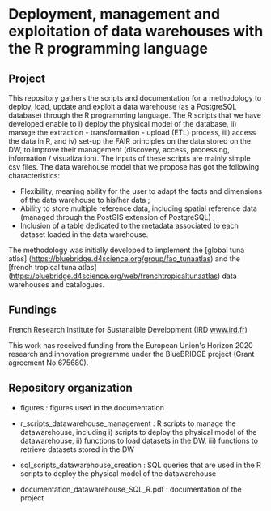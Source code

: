 # Deployment, management and exploitation of data warehouses with the R programming language

## Project

This repository gathers the scripts and documentation for a methodology to deploy, load, update and exploit a data warehouse (as a PostgreSQL database) through the R programming language. The R scripts that we have developed enable to i) deploy the physical model of the database, ii) manage the extraction - transformation - upload (ETL) process, iii) access the data in R, and iv) set-up the FAIR principles on the data stored on the DW, to improve their management (discovery, access, processing, information / visualization). The inputs of these scripts are mainly simple csv files. The data warehouse model that we propose has got the following characteristics:

- Flexibility, meaning ability for the user to adapt the facts and dimensions of the data
warehouse to his/her data ;
- Ability to store multiple reference data, including spatial reference data (managed
through the PostGIS extension of PostgreSQL) ;
- Inclusion of a table dedicated to the metadata associated to each dataset loaded in
the data warehouse.

The methodology was initially developed to implement the [global tuna atlas] (https://bluebridge.d4science.org/group/fao_tunaatlas) and the [french tropical tuna atlas] (https://bluebridge.d4science.org/web/frenchtropicaltunaatlas) data warehouses and catalogues.

## Fundings

French Research Institute for Sustanaible Development (IRD www.ird.fr)

This work has received funding from the European Union's Horizon 2020 research and innovation programme under the BlueBRIDGE project (Grant agreement No 675680).

## Repository organization

- figures : figures used in the documentation

- r_scripts_datawarehouse_management : R scripts to manage the datawarehouse, including i) scripts to deploy the physical model of the datawarehouse, ii) functions to load datasets in the DW, iii) functions to retrieve datasets stored in the DW

- sql_scripts_datawarehouse_creation : SQL queries that are used in the R scripts to deploy the physical model of the datawarehouse

- documentation_datawarehouse_SQL_R.pdf : documentation of the project